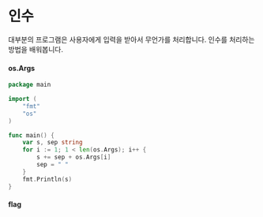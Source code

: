 # 인수

대부분의 프로그램은 사용자에게 입력을 받아서 무언가를 처리합니다.
인수를 처리하는 방법을 배워봅니다.

#### os.Args

```go
package main

import (
    "fmt"
    "os"
)

func main() {
    var s, sep string
    for i := 1; 1 < len(os.Args); i++ {
        s += sep + os.Args[i]
        sep = " "
    }
    fmt.Println(s)
}
```
#### flag